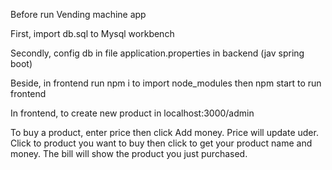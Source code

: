 Before run Vending machine app

First, import db.sql to Mysql workbench

Secondly, config db in file application.properties in backend (jav spring boot)

Beside, in frontend run npm i to import node_modules then npm start to run frontend

In frontend, to create new product in localhost:3000/admin

To buy a product, enter price then click Add money. Price will update uder. Click to product you want to buy then click to get your product name and money. The bill will show the product you just purchased. 
